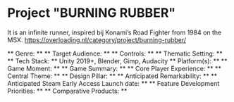 # Project "BURNING RUBBER" # 
It is an infinite runner, inspired bij Konami’s Road Fighter from 1984 on the MSX.
https://overloading.nl/category/project/burning-rubber/

** Genre: **
** Target Audience: **
** Controls: ** 
** Thematic Setting: ** 
** Tech Stack: ** Unity 2019+, Blender, Gimp, Audacity
** Platform(s): ** 
** Game Moment: ** 
** Game Summary: **
** Core Player Experience: **
** Central Theme: **
** Design Pillar: **
** Anticipated Remarkability: **
** Anticipated Steam Early Access Launch date: **
** Feature Development Priorities: **
** Comparative Products: **
